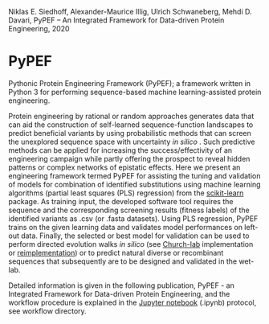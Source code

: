 Niklas E. Siedhoff, Alexander-Maurice Illig, Ulrich Schwaneberg, Mehdi D. Davari, PyPEF – An Integrated Framework for Data-driven Protein Engineering, 2020  

# PyPEF
Pythonic Protein Engineering Framework (PyPEF);
a framework written in Python 3 for performing sequence-based machine learning-assisted protein engineering.

Protein engineering by rational or random approaches generates data
that can aid the construction of self-learned sequence-function
landscapes to predict beneficial variants by using probabilistic methods that can screen the unexplored sequence space with uncertainty *in silico* .
Such predictive methods can be applied for increasing the success/effectivity of an
engineering campaign while partly offering the prospect to reveal hidden patterns or
complex networks of epistatic effects. Here we present an engineering framework termed
PyPEF for assisting the tuning and validation of models
for combination of identified substitutions using machine learning algorithms (partial least squares (PLS) regression)
from the [scikit-learn](https://github.com/scikit-learn/scikit-learn) package.
As training input, the developed software tool requires the sequence and 
the corresponding screening results (fitness labels) of the
identified variants as .csv (or .fasta datasets). Using PLS regression, PyPEF trains
on the given learning data and validates model performances on left-out data.
Finally, the selected or best model for validation can be
used to perform directed evolution walks *in silico* (see [Church-lab](https://github.com/churchlab/UniRep) implementation or [reimplementation](https://github.com/ivanjayapurna/low-n-protein-engineering)) or to predict natural diverse or recombinant sequences that
subsequently are to be designed and validated in the wet-lab.


Detailed information is given in the following publication, PyPEF - an Integrated Framework for Data-driven Protein Engineering, and the
workflow procedure is explained in the [Jupyter notebook](/workflow/Workflow_PyPEF.ipynb) (.ipynb) protocol, see
workflow directory.  

